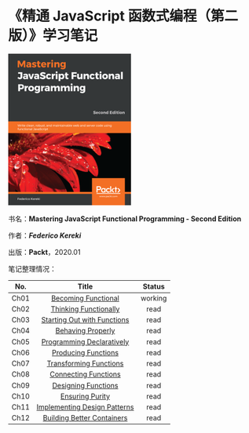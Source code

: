 # 《精通 JavaScript 函数式编程（第二版）》学习笔记

![Mastering JavaScript Functional Programming - Second Edition](assets/cover.png)

书名：**Mastering JavaScript Functional Programming - Second Edition**

作者：***Federico Kereki***

出版：**Packt**，2020.01



笔记整理情况：

| No.  |                   Title                   | Status  |
| :--: | :---------------------------------------: | :-----: |
| Ch01 |     [Becoming Functional](./Ch01.md)      | working |
| Ch02 |    [Thinking Functionally](./Ch02.md)     |  read   |
| Ch03 | [Starting Out with Functions](./Ch03.md)  |  read   |
| Ch04 |      [Behaving Properly](./Ch04.md)       |  read   |
| Ch05 |  [Programming Declaratively](./Ch05.md)   |  read   |
| Ch06 |     [Producing Functions](./Ch06.md)      |  read   |
| Ch07 |    [Transforming Functions](./Ch07.md)    |  read   |
| Ch08 |     [Connecting Functions](./Ch08.md)     |  read   |
| Ch09 |     [Designing Functions](./Ch09.md)      |  read   |
| Ch10 |       [Ensuring Purity](./Ch10.md)        |  read   |
| Ch11 | [Implementing Design Patterns](./Ch11.md) |  read   |
| Ch12 |  [Building Better Containers](./Ch12.md)  |  read   |

















